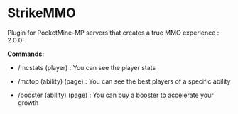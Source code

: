 # StrikeMMO

Plugin for PocketMine-MP servers that creates a true MMO experience : 2.0.0!

**Commands:**

- /mcstats (player) : You can see the player stats

- /mctop (ability) (page) : You can see the best players of a specific ability

- /booster (ability) (page) : You can buy a booster to accelerate your growth
